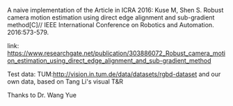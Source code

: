 A naive implementation of the Article in ICRA 2016: 
Kuse M, Shen S. Robust camera motion estimation using direct edge alignment and sub-gradient method[C]// IEEE International Conference on Robotics and Automation. 2016:573-579.

link:
https://www.researchgate.net/publication/303886072_Robust_camera_motion_estimation_using_direct_edge_alignment_and_sub-gradient_method

Test data:
TUM:http://vision.in.tum.de/data/datasets/rgbd-dataset
and our own data, based on Tang Li's visual T&R

Thanks to Dr. Wang Yue

